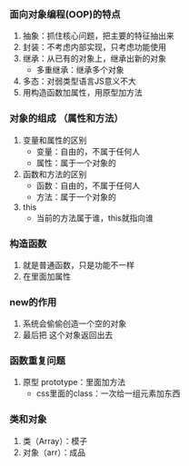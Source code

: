 ### 面向对象编程(OOP)的特点
1. 抽象：抓住核心问题，把主要的特征抽出来
2. 封装：不考虑内部实现，只考虑功能使用
3. 继承：从已有的对象上，继承出新的对象
    - 多重继承：继承多个对象
4. 多态：对弱类型语言JS意义不大
5. 用构造函数加属性，用原型加方法

### 对象的组成 （属性和方法）
1. 变量和属性的区别
    - 变量：自由的，不属于任何人
    - 属性：属于一个对象的
2. 函数和方法的区别
    - 函数：自由的，不属于任何人
    - 方法：属于一个对象的
3. this
    - 当前的方法属于谁，this就指向谁

### 构造函数
1. 就是普通函数，只是功能不一样
2. 在里面加属性

###  new的作用
1. 系统会偷偷创造一个空的对象
2. 最后把 这个对象返回出去

### 函数重复问题
1. 原型 prototype：里面加方法
    - css里面的class：一次给一组元素加东西

### 类和对象
1. 类（Array）：模子
2. 对象（arr）：成品


